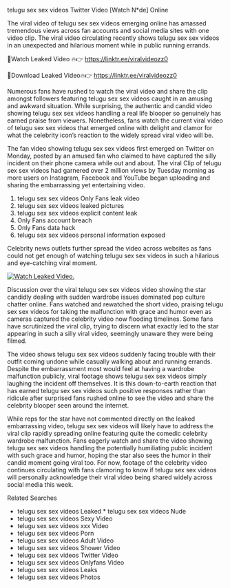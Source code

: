 ﻿telugu sex sex videos Twitter Video [Watch N*de] Online

The viral video of ﻿telugu sex sex videos emerging online has amassed tremendous views across fan accounts and social media sites with one video clip. The viral video circulating recently shows ﻿telugu sex sex videos in an unexpected and hilarious moment while in public running errands. 

🔴Watch Leaked Video 🔥👉  https://linktr.ee/viralvideozz0 

🔴Download Leaked Video🔥👉  https://linktr.ee/viralvideozz0 

Numerous fans have rushed to watch the viral video and share the clip amongst followers featuring ﻿telugu sex sex videos caught in an amusing and awkward situation. While surprising, the authentic and candid video showing ﻿telugu sex sex videos handling a real life blooper so genuinely has earned praise from viewers. Nonetheless, fans watch the current viral video of ﻿telugu sex sex videos that emerged online with delight and clamor for what the celebrity icon’s reaction to the widely spread viral video will be.

The fan video showing ﻿telugu sex sex videos first emerged on Twitter on Monday, posted by an amused fan who claimed to have captured the silly incident on their phone camera while out and about. The viral Clip of ﻿telugu sex sex videos had garnered over 2 million views by Tuesday morning as more users on Instagram, Facebook and YouTube began uploading and sharing the embarrassing yet entertaining video. 

1. ﻿telugu sex sex videos Only Fans leak video
2. ﻿telugu sex sex videos leaked pictures
3. ﻿telugu sex sex videos explicit content leak
4. Only Fans account breach
5. Only Fans data hack
6. ﻿telugu sex sex videos personal information exposed

Celebrity news outlets further spread the video across websites as fans could not get enough of watching ﻿telugu sex sex videos in such a hilarious and eye-catching viral moment. 

[![Watch Leaked Video.](https://miro.medium.com/v2/resize:fit:828/format:webp/1*cilzJN44JGOrTw9NJCrNHA.gif "Watch Leaked Video")](https://linktr.ee/viralvideozz0)

Discussion over the viral ﻿telugu sex sex videos video showing the star candidly dealing with sudden wardrobe issues dominated pop culture chatter online. Fans watched and rewatched the short video, praising ﻿telugu sex sex videos for taking the malfunction with grace and humor even as cameras captured the celebrity video now flooding timelines. Some fans have scrutinized the viral clip, trying to discern what exactly led to the star appearing in such a silly viral video, seemingly unaware they were being filmed.

The video shows ﻿telugu sex sex videos suddenly facing trouble with their outfit coming undone while casually walking about and running errands. Despite the embarrassment most would feel at having a wardrobe malfunction publicly, viral footage shows ﻿telugu sex sex videos simply laughing the incident off themselves. It is this down-to-earth reaction that has earned ﻿telugu sex sex videos such positive responses rather than ridicule after surprised fans rushed online to see the video and share the celebrity blooper seen around the internet.  

While reps for the star have not commented directly on the leaked embarrassing video, ﻿telugu sex sex videos will likely have to address the viral clip rapidly spreading online featuring quite the comedic celebrity wardrobe malfunction. Fans eagerly watch and share the video showing ﻿telugu sex sex videos handling the potentially humiliating public incident with such grace and humor, hoping the star also sees the humor in their candid moment going viral too. For now, footage of the celebrity video continues circulating with fans clamoring to know if ﻿telugu sex sex videos will personally acknowledge their viral video being shared widely across social media this week.

Related Searches
* ﻿telugu sex sex videos Leaked
﻿* telugu sex sex videos Nude
* ﻿telugu sex sex videos Sexy Video
* ﻿telugu sex sex videos xxx Video
* ﻿telugu sex sex videos Porn
* ﻿telugu sex sex videos Adult Video
* ﻿telugu sex sex videos Shower Video
* ﻿telugu sex sex videos Twitter Video
* ﻿telugu sex sex videos Onlyfans Video
* ﻿telugu sex sex videos Leaks
* ﻿telugu sex sex videos Photos